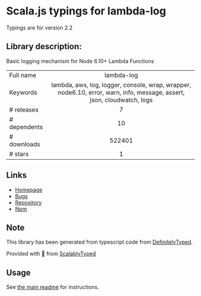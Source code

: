 
# Scala.js typings for lambda-log

Typings are for version 2.2

## Library description:
Basic logging mechanism for Node 6.10+ Lambda Functions

|                    |                 |
| ------------------ | :-------------: |
| Full name          | lambda-log |
| Keywords           | lambda, aws, log, logger, console, wrap, wrapper, node6.10, error, warn, info, message, assert, json, cloudwatch, logs |
| # releases         | 7 |
| # dependents       | 10 |
| # downloads        | 522401 |
| # stars            | 1 |

## Links
- [Homepage](https://github.com/KyleRoss/node-lambda-log#readme)
- [Bugs](https://github.com/KyleRoss/node-lambda-log/issues)
- [Repository](https://github.com/KyleRoss/node-lambda-log)
- [Npm](https://www.npmjs.com/package/lambda-log)
    


## Note
This library has been generated from typescript code from [DefinitelyTyped](https://definitelytyped.org).

Provided with :purple_heart: from [ScalablyTyped](https://github.com/oyvindberg/ScalablyTyped)

## Usage
See [the main readme](../../readme.md) for instructions.


